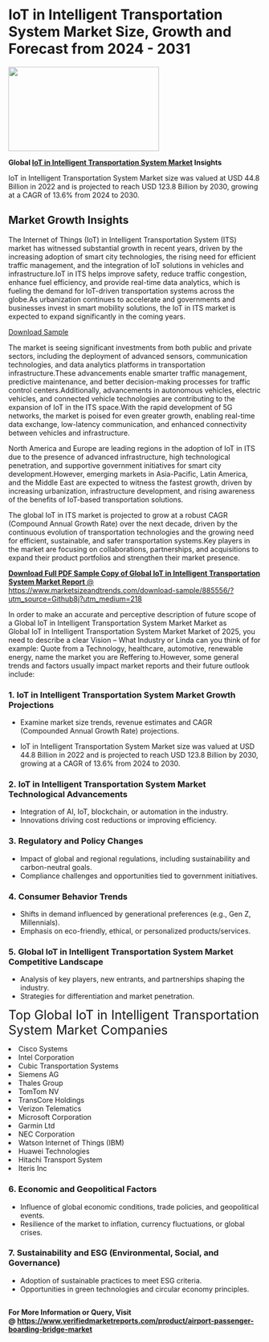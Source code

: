 <H1>IoT in Intelligent Transportation System Market Size, Growth and Forecast from 2024 - 2031</H1><img class="aligncenter size-medium wp-image-584254" src="https://thirdeyenews.in/wp-content/uploads/2024/09/Global-Market-Research-300x168.jpeg" alt="" width="300" height="168" /><p><strong>Global&nbsp;<a href="https://www.marketsizeandtrends.com/download-sample/885556/?utm_source=Github8j?utm_medium=218">IoT in Intelligent Transportation System Market</a> Insights</strong></p><p>IoT in Intelligent Transportation System Market size was valued at USD 44.8 Billion in 2022 and is projected to reach USD 123.8 Billion by 2030, growing at a CAGR of 13.6% from 2024 to 2030.</p><p><h2>Market Growth Insights</h2> <p>The Internet of Things (IoT) in Intelligent Transportation System (ITS) market has witnessed substantial growth in recent years, driven by the increasing adoption of smart city technologies, the rising need for efficient traffic management, and the integration of IoT solutions in vehicles and infrastructure.IoT in ITS helps improve safety, reduce traffic congestion, enhance fuel efficiency, and provide real-time data analytics, which is fueling the demand for IoT-driven transportation systems across the globe.As urbanization continues to accelerate and governments and businesses invest in smart mobility solutions, the IoT in ITS market is expected to expand significantly in the coming years.</p> <p><a href="#">Download Sample</a></p> <p>The market is seeing significant investments from both public and private sectors, including the deployment of advanced sensors, communication technologies, and data analytics platforms in transportation infrastructure.These advancements enable smarter traffic management, predictive maintenance, and better decision-making processes for traffic control centers.Additionally, advancements in autonomous vehicles, electric vehicles, and connected vehicle technologies are contributing to the expansion of IoT in the ITS space.With the rapid development of 5G networks, the market is poised for even greater growth, enabling real-time data exchange, low-latency communication, and enhanced connectivity between vehicles and infrastructure.</p> <p>North America and Europe are leading regions in the adoption of IoT in ITS due to the presence of advanced infrastructure, high technological penetration, and supportive government initiatives for smart city development.However, emerging markets in Asia-Pacific, Latin America, and the Middle East are expected to witness the fastest growth, driven by increasing urbanization, infrastructure development, and rising awareness of the benefits of IoT-based transportation solutions.</p> <p>The global IoT in ITS market is projected to grow at a robust CAGR (Compound Annual Growth Rate) over the next decade, driven by the continuous evolution of transportation technologies and the growing need for efficient, sustainable, and safer transportation systems.Key players in the market are focusing on collaborations, partnerships, and acquisitions to expand their product portfolios and strengthen their market presence.</p> <p><a href="#"></p><p><span class=""><strong>Download Full PDF Sample Copy of Global IoT in Intelligent Transportation System Market Report</strong> @ <a href="https://www.marketsizeandtrends.com/download-sample/885556/?utm_source=Github8j?utm_medium=218" target="_blank">https://www.marketsizeandtrends.com/download-sample/885556/?utm_source=Github8j?utm_medium=218</a></span></p><p>In order to make an accurate and perceptive description of future scope of a Global&nbsp;IoT in Intelligent Transportation System Market Market as Global&nbsp;IoT in Intelligent Transportation System Market Market of 2025, you need to describe a clear Vision &ndash; What Industry or Linda can you think of for example: Quote from a Technology, healthcare, automotive, renewable energy, name the market you are Reffering to.However, some general trends and factors usually impact market reports and their future outlook include:</p><h3>1.&nbsp;<strong>IoT in Intelligent Transportation System Market Growth Projections</strong></h3><ul><li>Examine market size trends, revenue estimates and CAGR (Compounded Annual Growth Rate) projections.</li><li><p>IoT in Intelligent Transportation System Market size was valued at USD 44.8 Billion in 2022 and is projected to reach USD 123.8 Billion by 2030, growing at a CAGR of 13.6% from 2024 to 2030.</p></li></ul><h3>2.&nbsp;<strong>IoT in Intelligent Transportation System Market Technological Advancements</strong></h3><ul><li>Integration of AI, IoT, blockchain, or automation in the industry.</li><li>Innovations driving cost reductions or improving efficiency.</li></ul><h3>3.&nbsp;<strong>Regulatory and Policy Changes</strong></h3><ul><li>Impact of global and regional regulations, including sustainability and carbon-neutral goals.</li><li>Compliance challenges and opportunities tied to government initiatives.</li></ul><h3>4.&nbsp;<strong>Consumer Behavior Trends</strong></h3><ul><li>Shifts in demand influenced by generational preferences (e.g., Gen Z, Millennials).</li><li>Emphasis on eco-friendly, ethical, or personalized products/services.</li></ul><h3>5.&nbsp;<strong>Global IoT in Intelligent Transportation System Market Competitive Landscape</strong></h3><ul><li>Analysis of key players, new entrants, and partnerships shaping the industry.</li><li>Strategies for differentiation and market penetration.</li></ul><p data-pm-slice="1 1 []"><span style="color: inherit; font-family: inherit; font-size: 25px;">Top Global IoT in Intelligent Transportation System Market Companies</span></p><div class="" data-test-id=""><p><li>Cisco Systems</li><li> Intel Corporation</li><li> Cubic Transportation Systems</li><li> Siemens AG</li><li> Thales Group</li><li> TomTom NV</li><li> TransCore Holdings</li><li> Verizon Telematics</li><li> Microsoft Corporation</li><li> Garmin Ltd</li><li> NEC Corporation</li><li> Watson Internet of Things (IBM)</li><li> Huawei Technologies</li><li> Hitachi Transport System</li><li> Iteris Inc</li></p></div><h3>6.&nbsp;<strong>Economic and Geopolitical Factors</strong></h3><ul><li>Influence of global economic conditions, trade policies, and geopolitical events.</li><li>Resilience of the market to inflation, currency fluctuations, or global crises.</li></ul><h3>7.&nbsp;<strong>Sustainability and ESG (Environmental, Social, and Governance)</strong></h3><ul><li>Adoption of sustainable practices to meet ESG criteria.</li><li>Opportunities in green technologies and circular economy principles.</li></ul><h2><strong style="font-size: 14px;">For More Information or Query, Visit @&nbsp;</strong><a style="background-color: #ffffff; font-size: 14px;" href="https://www.marketsizeandtrends.com/report/iot-in-intelligent-transportation-system-market/" target="_blank">https://www.verifiedmarketreports.com/product/airport-passenger-boarding-bridge-market</a></h2>